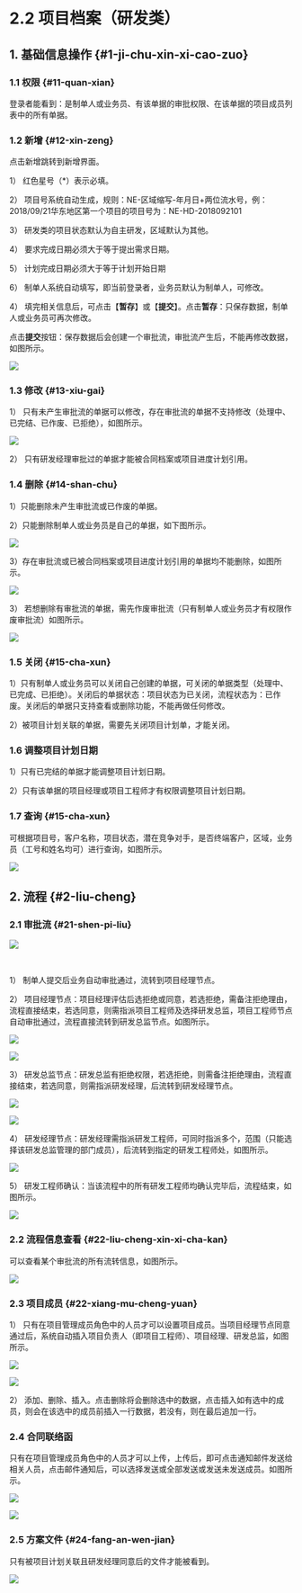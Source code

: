 # 2.2 项目档案（研发类）

## 1. 基础信息操作 {#1-ji-chu-xin-xi-cao-zuo}

### 1.1 权限 {#11-quan-xian}

登录者能看到：是制单人或业务员、有该单据的审批权限、在该单据的项目成员列表中的所有单据。

### 1.2 新增 {#12-xin-zeng}

点击新增跳转到新增界面。

1） 红色星号（\*）表示必填。

2） 项目号系统自动生成，规则：NE-区域缩写-年月日+两位流水号，例：2018/09/21华东地区第一个项目的项目号为：NE-HD-2018092101

3） 研发类的项目状态默认为自主研发，区域默认为其他。

4） 要求完成日期必须大于等于提出需求日期。

5） 计划完成日期必须大于等于计划开始日期

6） 制单人系统自动填写，即当前登录者，业务员默认为制单人，可修改。

4） 填完相关信息后，可点击【**暂存**】或【**提交**】。点击**暂存**：只保存数据，制单人或业务员可再次修改。

点击**提交**按钮：保存数据后会创建一个审批流，审批流产生后，不能再修改数据，如图所示。

![](../.gitbook/assets/image%20%281%29.png)

### 1.3 修改 {#13-xiu-gai}

1） 只有未产生审批流的单据可以修改，存在审批流的单据不支持修改（处理中、已完结、已作废、已拒绝），如图所示。

![](../.gitbook/assets/image%20%2870%29.png)

2） 只有研发经理审批过的单据才能被合同档案或项目进度计划引用。

### 1.4 删除 {#14-shan-chu}

1）只能删除未产生审批流或已作废的单据。

2）只能删除制单人或业务员是自己的单据，如下图所示。

![](../.gitbook/assets/image%20%2863%29.png)

3）存在审批流或已被合同档案或项目进度计划引用的单据均不能删除，如图所示。

![](../.gitbook/assets/image%20%2821%29.png)

3） 若想删除有审批流的单据，需先作废审批流（只有制单人或业务员才有权限作废审批流）如图所示。

![](../.gitbook/assets/image%20%2832%29.png)

### 1.5 关闭 {#15-cha-xun}

1）只有制单人或业务员可以关闭自己创建的单据，可关闭的单据类型（处理中、已完成、已拒绝）。关闭后的单据状态：项目状态为已关闭，流程状态为：已作废。关闭后的单据只支持查看或删除功能，不能再做任何修改。

2）被项目计划关联的单据，需要先关闭项目计划单，才能关闭。

### 1.6 调整项目计划日期

1）只有已完结的单据才能调整项目计划日期。

2）只有该单据的项目经理或项目工程师才有权限调整项目计划日期。

### 1.7 查询  {#15-cha-xun}

可根据项目号，客户名称，项目状态，潜在竞争对手，是否终端客户，区域，业务员（工号和姓名均可）进行查询，如图所示。

![](../.gitbook/assets/image%20%2860%29.png)

## 2. 流程 {#2-liu-cheng}

### 2.1 审批流 {#21-shen-pi-liu}

![](https://blobscdn.gitbook.com/v0/b/gitbook-28427.appspot.com/o/assets%2F-LKy6nd-p_b7KpAaUuY_%2F-LMuB8kqWvIHe3dXBdhQ%2F-LMuCOKHH-h4sD24MITf%2Fimage.png?alt=media&token=f9885a85-95a6-4fb7-8a73-eec052764a4a)

​

1） 制单人提交后业务自动审批通过，流转到项目经理节点。

2） 项目经理节点：项目经理评估后选拒绝或同意，若选拒绝，需备注拒绝理由，流程直接结束，若选同意，则需指派项目工程师及选择研发总监，项目工程师节点自动审批通过，流程直接流转到研发总监节点。如图所示。

![](../.gitbook/assets/image%20%28109%29.png)

![](../.gitbook/assets/image%20%2875%29.png)

3） 研发总监节点：研发总监有拒绝权限，若选拒绝，则需备注拒绝理由，流程直接结束，若选同意，则需指派研发经理，后流转到研发经理节点。

![](../.gitbook/assets/image%20%2852%29.png)

![](../.gitbook/assets/image%20%2818%29.png)

4） 研发经理节点：研发经理需指派研发工程师，可同时指派多个，范围（只能选择该研发总监管理的部门成员），后流转到指定的研发工程师处，如图所示。

![](../.gitbook/assets/image%20%2826%29.png)

5） 研发工程师确认：当该流程中的所有研发工程师均确认完毕后，流程结束，如图所示。

![](../.gitbook/assets/image%20%2834%29.png)

### 2.2 流程信息查看 {#22-liu-cheng-xin-xi-cha-kan}

可以查看某个审批流的所有流转信息，如图所示。

![](../.gitbook/assets/image%20%2843%29.png)

### 2.3 项目成员 {#22-xiang-mu-cheng-yuan}

1） 只有在项目管理成员角色中的人员才可以设置项目成员。当项目经理节点同意通过后，系统自动插入项目负责人（即项目工程师）、项目经理、研发总监，如图所示。

![](../.gitbook/assets/image%20%28113%29.png)

![](../.gitbook/assets/image%20%2892%29.png)

2） 添加、删除、插入。点击删除将会删除选中的数据，点击插入如有选中的成员，则会在该选中的成员前插入一行数据，若没有，则在最后追加一行。

### ​2.4 合同联络函

只有在项目管理成员角色中的人员才可以上传，上传后，即可点击通知邮件发送给相关人员，点击邮件通知后，可以选择发送或全部发送或发送未发送成员。如图所示。

![](../.gitbook/assets/image%20%2884%29.png)

![](../.gitbook/assets/image%20%28122%29.png)

### 2.5 方案文件 {#24-fang-an-wen-jian}

只有被项目计划关联且研发经理同意后的文件才能被看到。

![](../.gitbook/assets/image%20%2817%29.png)

